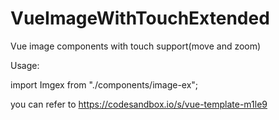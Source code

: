 # VueImageWithTouchExtended
Vue image components with touch support(move and zoom)

Usage:

import Imgex from "./components/image-ex";
<Imgex id="logo-container" :src="logoUrl" :classList="logoClass"></Imgex>

you can refer to https://codesandbox.io/s/vue-template-m1le9
